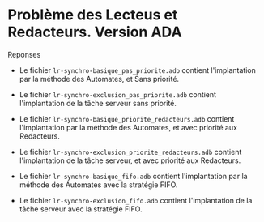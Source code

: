 Problème des Lecteus et Redacteurs. Version ADA
========================

Reponses

- Le fichier `lr-synchro-basique_pas_priorite.adb` contient l'implantation par la méthode des Automates, et Sans priorité.

- Le fichier `lr-synchro-exclusion_pas_priorite.adb` contient l'implantation de la tâche serveur sans priorité.

- Le fichier `lr-synchro-basique_priorite_redacteurs.adb` contient l'implantation par la méthode des Automates, et avec priorité aux Redacteurs.

- Le fichier `lr-synchro-exclusion_priorite_redacteurs.adb` contient l'implantation de la tâche serveur, et avec priorité aux Redacteurs.

- Le fichier `lr-synchro-basique_fifo.adb` contient l'implantation par la méthode des Automates avec la stratégie FIFO.

- Le fichier `lr-synchro-exclusion_fifo.adb` contient l'implantation de la tâche serveur avec la stratégie FIFO.
